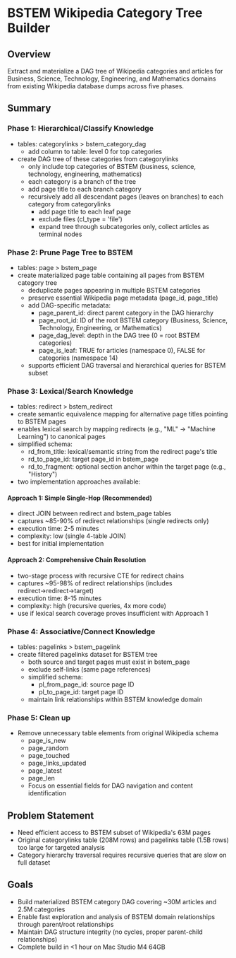 # BSTEM Wikipedia Category Tree Builder

## Overview
Extract and materialize a DAG tree of Wikipedia categories and articles for Business, Science, Technology, Engineering, and Mathematics domains from existing Wikipedia database dumps across five phases.

## Summary

### Phase 1: Hierarchical/Classify Knowledge
- tables: categorylinks > bstem_category_dag
  - add column to table: level 0 for top categories
- create DAG tree of these categories from categorylinks
  - only include top categories of BSTEM (business, science, technology, engineering, mathematics)
  - each category is a branch of the tree
  - add page title to each branch category
  - recursively add all descendant pages (leaves on branches) to each category from categorylinks
    - add page title to each leaf page
    - exclude files (cl_type = 'file')
    - expand tree through subcategories only, collect articles as terminal nodes

### Phase 2: Prune Page Tree to BSTEM
- tables: page > bstem_page
- create materialized page table containing all pages from BSTEM category tree
  - deduplicate pages appearing in multiple BSTEM categories
  - preserve essential Wikipedia page metadata (page_id, page_title)
  - add DAG-specific metadata:
    - page_parent_id: direct parent category in the DAG hierarchy
    - page_root_id: ID of the root BSTEM category (Business, Science, Technology, Engineering, or Mathematics)
    - page_dag_level: depth in the DAG tree (0 = root BSTEM categories)
    - page_is_leaf: TRUE for articles (namespace 0), FALSE for categories (namespace 14)
  - supports efficient DAG traversal and hierarchical queries for BSTEM subset

### Phase 3: Lexical/Search Knowledge
- tables: redirect > bstem_redirect
- create semantic equivalence mapping for alternative page titles pointing to BSTEM pages
- enables lexical search by mapping redirects (e.g., "ML" → "Machine Learning") to canonical pages
- simplified schema:
  - rd_from_title: lexical/semantic string from the redirect page's title
  - rd_to_page_id: target page_id in bstem_page
  - rd_to_fragment: optional section anchor within the target page (e.g., "History")
- two implementation approaches available:

#### Approach 1: Simple Single-Hop (Recommended)
- direct JOIN between redirect and bstem_page tables
- captures ~85-90% of redirect relationships (single redirects only)
- execution time: 2-5 minutes
- complexity: low (single 4-table JOIN)
- best for initial implementation

#### Approach 2: Comprehensive Chain Resolution  
- two-stage process with recursive CTE for redirect chains
- captures ~95-98% of redirect relationships (includes redirect→redirect→target)
- execution time: 8-15 minutes  
- complexity: high (recursive queries, 4x more code)
- use if lexical search coverage proves insufficient with Approach 1

### Phase 4: Associative/Connect Knowledge
- tables: pagelinks > bstem_pagelink 
- create filtered pagelinks dataset for BSTEM tree
  - both source and target pages must exist in bstem_page
  - exclude self-links (same page references)
  - simplified schema:
    - pl_from_page_id: source page ID
    - pl_to_page_id: target page ID
  - maintain link relationships within BSTEM knowledge domain

### Phase 5: Clean up
- Remove unnecessary table elements from original Wikipedia schema
  - page_is_new
  - page_random
  - page_touched
  - page_links_updated
  - page_latest
  - page_len
  - Focus on essential fields for DAG navigation and content identification
     
## Problem Statement
- Need efficient access to BSTEM subset of Wikipedia's 63M pages
- Original categorylinks table (208M rows) and pagelinks table (1.5B rows) too large for targeted analysis
- Category hierarchy traversal requires recursive queries that are slow on full dataset

## Goals
- Build materialized BSTEM category DAG covering ~30M articles and 2.5M categories
- Enable fast exploration and analysis of BSTEM domain relationships through parent/root relationships
- Maintain DAG structure integrity (no cycles, proper parent-child relationships)
- Complete build in <1 hour on Mac Studio M4 64GB
